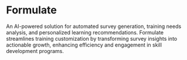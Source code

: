 # Formulate
An AI-powered solution for automated survey generation, training needs analysis, and personalized learning recommendations. Formulate streamlines training customization by transforming survey insights into actionable growth, enhancing efficiency and engagement in skill development programs.
